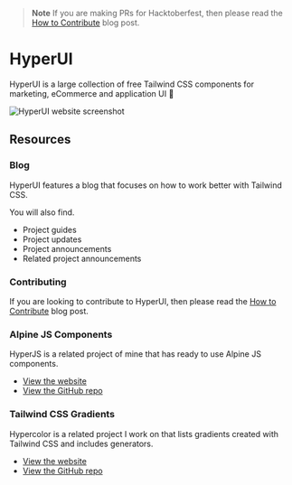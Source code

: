 > **Note**
> If you are making PRs for Hacktoberfest, then please read the [How to Contribute](https://www.hyperui.dev/blog/how-to-contribute) blog post.

# HyperUI

HyperUI is a large collection of free Tailwind CSS components for marketing, eCommerce and application UI 🐳

![HyperUI website screenshot](https://user-images.githubusercontent.com/50486078/184835404-8df6bfc7-2a81-4544-82ea-5afac89d1704.png)

## Resources

### Blog

HyperUI features a blog that focuses on how to work better with Tailwind CSS.

You will also find.

- Project guides
- Project updates
- Project announcements
- Related project announcements

### Contributing

If you are looking to contribute to HyperUI, then please read the [How to Contribute](https://www.hyperui.dev/blog/how-to-contribute) blog post.

### Alpine JS Components

HyperJS is a related project of mine that has ready to use Alpine JS components.

- [View the website](https://js.hyperui.dev/)
- [View the GitHub repo](https://github.com/markmead/hyperjs)

### Tailwind CSS Gradients

Hypercolor is a related project I work on that lists gradients created with Tailwind CSS and includes generators.

- [View the website](https://hypercolor.dev/)
- [View the GitHub repo](https://github.com/jordihales/hypercolor)

